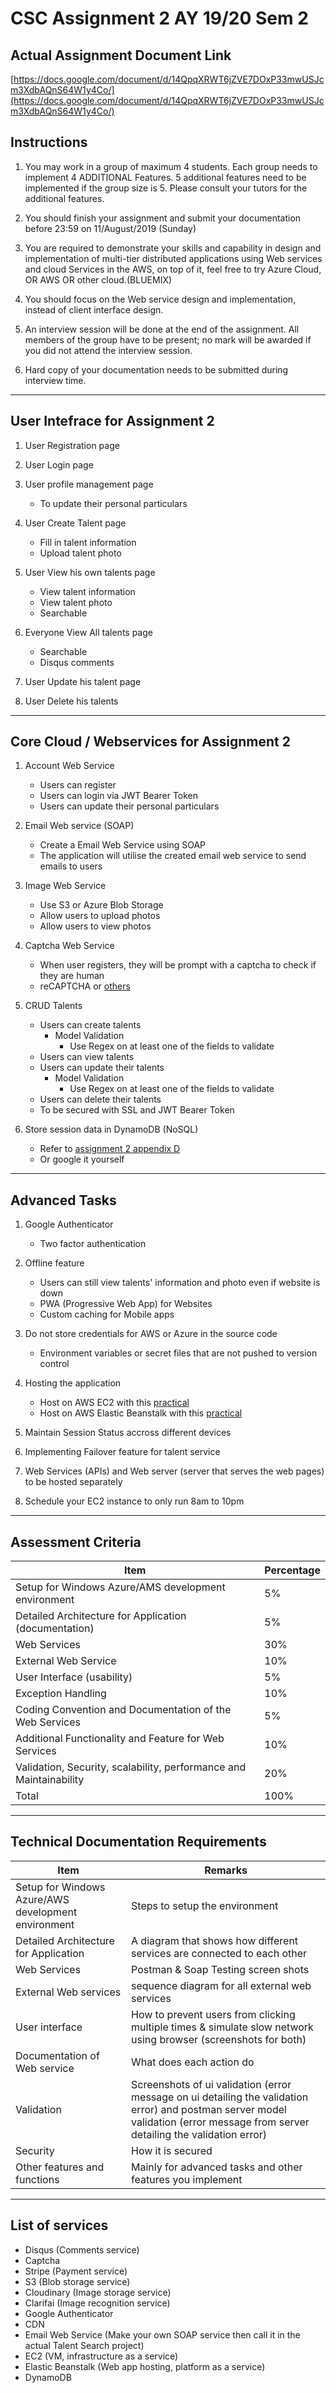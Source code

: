 # CSC Assignment 2 AY 19/20 Sem 2

## Actual Assignment Document Link

[https://docs.google.com/document/d/14QpqXRWT6jZVE7DOxP33mwUSJcm3XdbAQnS64W1y4Co/](https://docs.google.com/document/d/14QpqXRWT6jZVE7DOxP33mwUSJcm3XdbAQnS64W1y4Co/)

## Instructions

1.  You may work in a group of maximum 4 students. Each group needs to implement 4 ADDITIONAL Features. 5 additional features need to be implemented if the group size is 5. Please consult your tutors for the additional features.

2.  You should finish your assignment and submit your documentation before 23:59 on 11/August/2019 (Sunday)

3.  You are required to demonstrate your skills and capability in design and implementation of multi-tier distributed applications using Web services and cloud Services in the AWS, on top of it, feel free to try Azure Cloud, OR AWS OR other cloud.(BLUEMIX)

4.  You should focus on the Web service design and implementation, instead of client interface design.

5.  An interview session will be done at the end of the assignment. All members of the group have to be present; no mark will be awarded if you did not attend the interview session.

6.  Hard copy of your documentation needs to be submitted during interview time.

---

## User Intefrace for Assignment 2

1.  User Registration page

2.  User Login page

3.  User profile management page

    -   To update their personal particulars

4.  User Create Talent page

    -   Fill in talent information
    -   Upload talent photo

5.  User View his own talents page

    -   View talent information
    -   View talent photo
    -   Searchable

6.  Everyone View All talents page

    -   Searchable
    -   Disqus comments

7.  User Update his talent page

8.  User Delete his talents

---

## Core Cloud / Webservices for Assignment 2

1.  Account Web Service

    -   Users can register
    -   Users can login via JWT Bearer Token
    -   Users can update their personal particulars

2.  Email Web service (SOAP)

    -   Create a Email Web Service using SOAP
    -   The application will utilise the created email web service to send emails to users

3.  Image Web Service

    -   Use S3 or Azure Blob Storage
    -   Allow users to upload photos
    -   Allow users to view photos

4.  Captcha Web Service

    -   When user registers, they will be prompt with a captcha to check if they are human
    -   reCAPTCHA or [others](https://www.dtelepathy.com/blog/design/captcha-alternatives-better-ux)

5.  CRUD Talents

    -   Users can create talents
        -   Model Validation
            -   Use Regex on at least one of the fields to validate
    -   Users can view talents
    -   Users can update their talents
        -   Model Validation
            -   Use Regex on at least one of the fields to validate
    -   Users can delete their talents
    -   To be secured with SSL and JWT Bearer Token

6.  Store session data in DynamoDB (NoSQL)
    -   Refer to [assignment 2 appendix D](https://docs.google.com/document/d/14QpqXRWT6jZVE7DOxP33mwUSJcm3XdbAQnS64W1y4Co/edit#bookmark=id.e25eyvhi40o3)
    -   Or google it yourself

---

## Advanced Tasks

1.  Google Authenticator

    -   Two factor authentication

2.  Offline feature

    -   Users can still view talents' information and photo even if website is down
    -   PWA (Progressive Web App) for Websites
    -   Custom caching for Mobile apps

3.  Do not store credentials for AWS or Azure in the source code

    -   Environment variables or secret files that are not pushed to version control

4.  Hosting the application

    -   Host on AWS EC2 with this [practical](https://docs.google.com/document/d/1YvRloJnBKozgV8BZqQnLAZrJm-MZbUumh4U7SXZa1l8/edit?usp=sharing)
    -   Host on AWS Elastic Beanstalk with this [practical](https://docs.aws.amazon.com/elasticbeanstalk/latest/dg/create_deploy_NET.quickstart.html)

5.  Maintain Session Status accross different devices

6.  Implementing Failover feature for talent service

7.  Web Services (APIs) and Web server (server that serves the web pages) to be hosted separately

8.  Schedule your EC2 instance to only run 8am to 10pm

---

## Assessment Criteria

| Item                                                               | Percentage |
| ------------------------------------------------------------------ | ---------- |
| Setup for Windows Azure/AMS development environment                | 5%         |
| Detailed Architecture for Application (documentation)              | 5%         |
| Web Services                                                       | 30%        |
| External Web Service                                               | 10%        |
| User Interface (usability)                                         | 5%         |
| Exception Handling                                                 | 10%        |
| Coding Convention and Documentation of the Web Services            | 5%         |
| Additional Functionality and Feature for Web Services              | 10%        |
| Validation, Security, scalability, performance and Maintainability | 20%        |
| Total                                                              | 100%       |

---

## Technical Documentation Requirements

| Item                                                | Remarks                                                                                                                                                                          |
| --------------------------------------------------- | -------------------------------------------------------------------------------------------------------------------------------------------------------------------------------- |
| Setup for Windows Azure/AWS development environment | Steps to setup the environment                                                                                                                                                   |
| Detailed Architecture for Application               | A diagram that shows how different services are connected to each other                                                                                                          |
| Web Services                                        | Postman & Soap Testing screen shots                                                                                                                                              |
| External Web services                               | sequence diagram for all external web services                                                                                                                                   |
| User interface                                      | How to prevent users from clicking multiple times & simulate slow network using browser (screenshots for both)                                                                   |
| Documentation of Web service                        | What does each action do                                                                                                                                                         |
| Validation                                          | Screenshots of ui validation (error message on ui detailing the validation error) and postman server model validation (error message from server detailing the validation error) |
| Security                                            | How it is secured                                                                                                                                                                |
| Other features and functions                        | Mainly for advanced tasks and other features you implement                                                                                                                       |

---

## List of services

-   Disqus (Comments service)
-   Captcha
-   Stripe (Payment service)
-   S3 (Blob storage service)
-   Cloudinary (Image storage service)
-   Clarifai (Image recognition service)
-   Google Authenticator
-   CDN
-   Email Web Service (Make your own SOAP service then call it in the actual Talent Search project)
-   EC2 (VM, infrastructure as a service)
-   Elastic Beanstalk (Web app hosting, platform as a service)
-   DynamoDB

